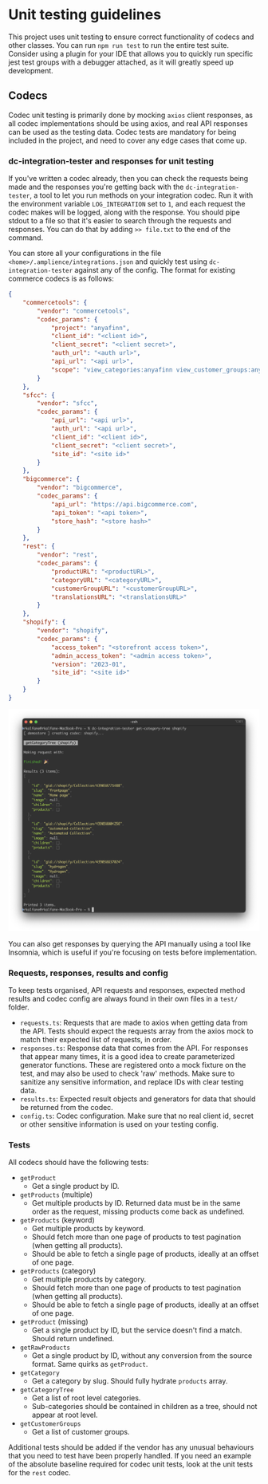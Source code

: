 # Unit testing guidelines

This project uses unit testing to ensure correct functionality of codecs and other classes. You can run `npm run test` to run the entire test suite. Consider using a plugin for your IDE that allows you to quickly run specific jest test groups with a debugger attached, as it will greatly speed up development.

## Codecs

Codec unit testing is primarily done by mocking `axios` client responses, as all codec implementations should be using axios, and real API responses can be used as the testing data. Codec tests are mandatory for being included in the project, and need to cover any edge cases that come up.

### dc-integration-tester and responses for unit testing

If you've written a codec already, then you can check the requests being made and the responses you're getting back with the `dc-integration-tester`, a tool to let you run methods on your integration codec. Run it with the environment variable `LOG_INTEGRATION` set to `1`, and each request the codec makes will be logged, along with the response. You should pipe stdout to a file so that it's easier to search through the requests and responses. You can do that by adding `>> file.txt` to the end of the command.

You can store all your configurations in the file `<home>/.amplience/integrations.json` and quickly test using `dc-integration-tester` against any of the config. The format for existing commerce codecs is as follows:

```json
{
    "commercetools": {
        "vendor": "commercetools",
        "codec_params": {
            "project": "anyafinn",
            "client_id": "<client id>",
            "client_secret": "<client secret>",
            "auth_url": "<auth url>",
            "api_url": "<api url>",
            "scope": "view_categories:anyafinn view_customer_groups:anyafinn view_published_products:anyafinn"
        }
    },
    "sfcc": {
        "vendor": "sfcc",
        "codec_params": {
            "api_url": "<api url>",
            "auth_url": "<api url>",
            "client_id": "<client id>",
            "client_secret": "<client secret>",
            "site_id": "<site id>"
        }
    },
    "bigcommerce": {
        "vendor": "bigcommerce",
        "codec_params": {
            "api_url": "https://api.bigcommerce.com",
            "api_token": "<api token>",
            "store_hash": "<store hash>"
        }
    },
    "rest": {
        "vendor": "rest",
        "codec_params": {
            "productURL": "<productURL>",
            "categoryURL": "<categoryURL>",
            "customerGroupURL": "<customerGroupURL>",
            "translationsURL": "<translationsURL>"
        }
    },
    "shopify": {
        "vendor": "shopify",
        "codec_params": {
            "access_token": "<storefront access token>",
            "admin_access_token": "<admin access token>",
            "version": "2023-01",
            "site_id": "<site id>"
        }
    }
}
```

![](../media/dc-integration-tester.png)

You can also get responses by querying the API manually using a tool like Insomnia, which is useful if you're focusing on tests before implementation.

### Requests, responses, results and config

To keep tests organised, API requests and responses, expected method results and codec config are always found in their own files in a `test/` folder.

- `requests.ts`: Requests that are made to axios when getting data from the API. Tests should expect the requests array from the axios mock to match their expected list of requests, in order.
- `responses.ts`: Response data that comes from the API. For responses that appear many times, it is a good idea to create parameterized generator functions. These are registered onto a mock fixture on the test, and may also be used to check 'raw' methods. Make sure to sanitize any sensitive information, and replace IDs with clear testing data.
- `results.ts`: Expected result objects and generators for data that should be returned from the codec.
- `config.ts`: Codec configuration. Make sure that no real client id, secret or other sensitive information is used on your testing config.

### Tests

All codecs should have the following tests:

- `getProduct`
  - Get a single product by ID.
- `getProducts` (multiple)
  - Get multiple products by ID. Returned data must be in the same order as the request, missing products come back as undefined.
- `getProducts` (keyword)
  - Get multiple products by keyword.
  - Should fetch more than one page of products to test pagination (when getting all products).
  - Should be able to fetch a single page of products, ideally at an offset of one page.
- `getProducts` (category)
  - Get multiple products by category.
  - Should fetch more than one page of products to test pagination (when getting all products).
  - Should be able to fetch a single page of products, ideally at an offset of one page.
- `getProduct` (missing)
  - Get a single product by ID, but the service doesn't find a match. Should return undefined.
- `getRawProducts`
  - Get a single product by ID, without any conversion from the source format. Same quirks as `getProduct`.
- `getCategory`
  - Get a category by slug. Should fully hydrate `products` array.
- `getCategoryTree`
  - Get a list of root level categories.
  - Sub-categories should be contained in children as a tree, should not appear at root level.
- `getCustomerGroups`
  - Get a list of customer groups.
  
Additional tests should be added if the vendor has any unusual behaviours that you need to test have been properly handled. If you need an example of the absolute baseline required for codec unit tests, look at the unit tests for the `rest` codec.